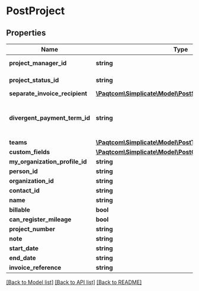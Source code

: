 # PostProject

## Properties

 Name                           | Type                                                                                      | Description                                                                                 | Notes      
--------------------------------|-------------------------------------------------------------------------------------------|---------------------------------------------------------------------------------------------|------------
 **project_manager_id**         | **string**                                                                                | &#39;id&#39; found in &#39;hrm/employee&#39;                                                | [optional] 
 **project_status_id**          | **string**                                                                                | &#39;id&#39; found in &#39;projects/projectstatus&#39;                                      | [optional] 
 **separate_invoice_recipient** | [**\Paqtcom\Simplicate\Model\PostSeparateInvoiceRecipient**](PostSeparateInvoiceRecipient.md) |                                                                                             | [optional] 
 **divergent_payment_term_id**  | **string**                                                                                | See /invoices/paymentterm. If you want to unset, please provide string value &#39;null&#39; | [optional] 
 **teams**                      | [**\Paqtcom\Simplicate\Model\PostTeam[]**](PostTeam.md)                                       | See /hrm/team                                                                               | [optional] 
 **custom_fields**              | [**\Paqtcom\Simplicate\Model\PostCustomFieldValue[]**](PostCustomFieldValue.md)               |                                                                                             | [optional] 
 **my_organization_profile_id** | **string**                                                                                |                                                                                             | [optional] 
 **person_id**                  | **string**                                                                                |                                                                                             | [optional] 
 **organization_id**            | **string**                                                                                |                                                                                             | [optional] 
 **contact_id**                 | **string**                                                                                |                                                                                             | [optional] 
 **name**                       | **string**                                                                                |                                                                                             | [optional] 
 **billable**                   | **bool**                                                                                  |                                                                                             | [optional] 
 **can_register_mileage**       | **bool**                                                                                  |                                                                                             | [optional] 
 **project_number**             | **string**                                                                                |                                                                                             | [optional] 
 **note**                       | **string**                                                                                |                                                                                             | [optional] 
 **start_date**                 | **string**                                                                                |                                                                                             | [optional] 
 **end_date**                   | **string**                                                                                |                                                                                             | [optional] 
 **invoice_reference**          | **string**                                                                                |                                                                                             | [optional] 

[[Back to Model list]](../README.md#documentation-for-models) [[Back to API list]](../README.md#documentation-for-api-endpoints) [[Back to README]](../README.md)



